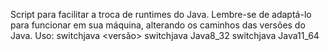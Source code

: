 Script para facilitar a troca de runtimes do Java. Lembre-se de adaptá-lo para funcionar em sua máquina, alterando os caminhos das versões do Java.
Uso: 
  switchjava <versão>
  switchjava Java8_32
  switchjava Java11_64
